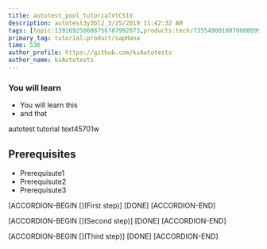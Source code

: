 ```yaml
---
title: autotest_pool_tutorialVtCS1V
description: autotest3y3bl2_3/25/2019 11:42:32 AM
tags: [topic:139269250608756787992873,products:tech/73554900100700000996,tutorial:experience/advanced]
primary_tag: tutorial:product/sapHana
time: 536
author_profile: https://github.com/ksAutotests
author_name: ksAutotests
---
```

### You will learn
- You will learn this
- and that

autotest tutorial text45701w

## Prerequisites
- Prerequisute1
- Prerequisute2
- Prerequisute3

[ACCORDION-BEGIN [](First step)]
[DONE]
[ACCORDION-END]

[ACCORDION-BEGIN [](Second step)]
[DONE]
[ACCORDION-END]

[ACCORDION-BEGIN [](Third step)]
[DONE]
[ACCORDION-END]

